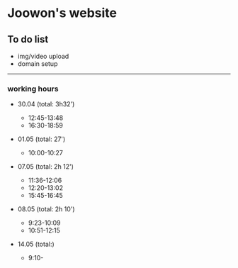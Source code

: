 Joowon's website
=================

To do list
-----------

* img/video upload
* domain setup

---------------

### working hours
* 30.04 (total: 3h32')
  - 12:45-13:48
  - 16:30-18:59

* 01.05 (total: 27')
  - 10:00-10:27

* 07.05 (total: 2h 12')
  - 11:36-12:06
  - 12:20-13:02
  - 15:45-16:45

* 08.05 (total: 2h 10')
  - 9:23-10:09
  - 10:51-12:15

* 14.05 (total:)
  - 9:10-
